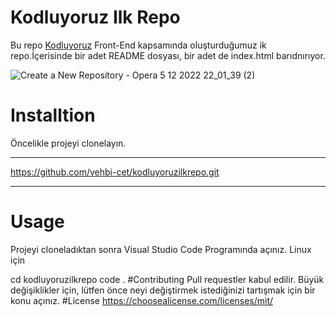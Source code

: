 # Kodluyoruz Ilk Repo
Bu repo [Kodluyoruz](https://kodluyoruz.org/tr/kodluyoruz/) Front-End kapsamında oluşturduğumuz ik repo.İçerisinde bir adet README dosyası, bir adet de index.html barıdnırıyor.


![Create a New Repository - Opera 5 12 2022 22_01_39 (2)](https://user-images.githubusercontent.com/119114919/205722545-f9b84e85-7e91-4dba-ae1d-56a83fd61d5e.png)

# Installtion
Öncelikle projeyi clonelayın.
***
https://github.com/vehbi-cet/kodluyoruzilkrepo.git
***
# Usage
Projeyi cloneladıktan sonra Visual Studio Code Programında açınız.
Linux için


cd kodluyoruzilkrepo
code .
#Contributing
Pull requestler kabul edilir. Büyük değişiklikler için, lütfen önce neyi değiştirmek istediğinizi tartışmak için bir konu açınız.
#License
https://choosealicense.com/licenses/mit/
